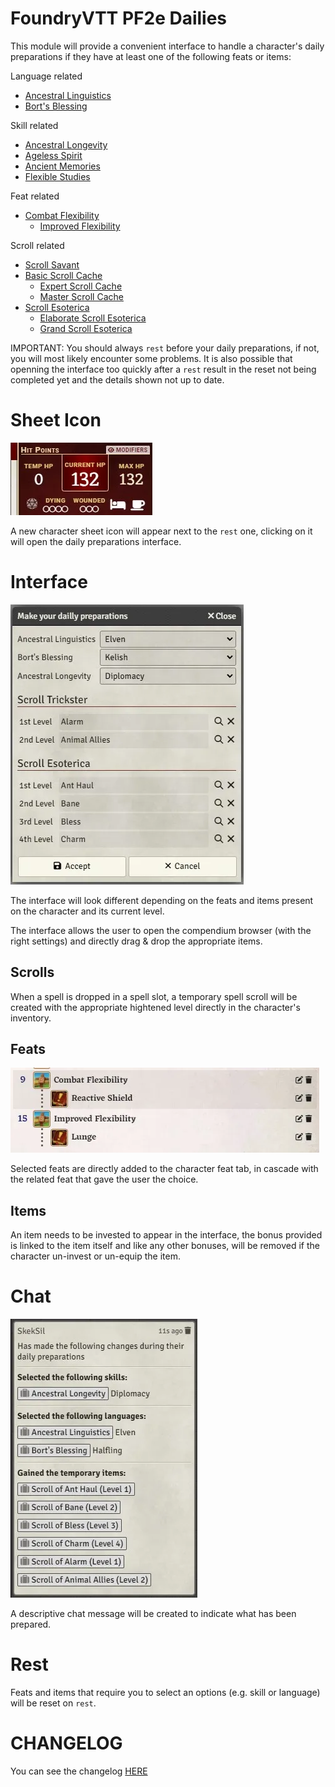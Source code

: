 # FoundryVTT PF2e Dailies

This module will provide a convenient interface to handle a character's daily preparations if they have at least one of the following feats or items:

Language related

-   [Ancestral Linguistics](https://2e.aonprd.com/Feats.aspx?ID=1407)
-   [Bort's Blessing](https://2e.aonprd.com/Equipment.aspx?ID=476)

Skill related

-   [Ancestral Longevity](https://2e.aonprd.com/Feats.aspx?ID=12)
-   [Ageless Spirit](https://2e.aonprd.com/Feats.aspx?ID=2393)
-   [Ancient Memories](https://2e.aonprd.com/Feats.aspx?ID=3944)
-   [Flexible Studies](https://2e.aonprd.com/Feats.aspx?ID=1446)

Feat related

-   [Combat Flexibility](https://2e.aonprd.com/Classes.aspx?ID=7)
    -   [Improved Flexibility](https://2e.aonprd.com/Classes.aspx?ID=7)

Scroll related

-   [Scroll Savant](https://2e.aonprd.com/Feats.aspx?ID=652)
-   [Basic Scroll Cache](https://2e.aonprd.com/Feats.aspx?ID=2054)
    -   [Expert Scroll Cache](https://2e.aonprd.com/Feats.aspx?ID=2056)
    -   [Master Scroll Cache](https://2e.aonprd.com/Feats.aspx?ID=2057)
-   [Scroll Esoterica](https://2e.aonprd.com/Feats.aspx?ID=3713)
    -   [Elaborate Scroll Esoterica](https://2e.aonprd.com/Feats.aspx?ID=3720)
    -   [Grand Scroll Esoterica](https://2e.aonprd.com/Feats.aspx?ID=3730)

IMPORTANT: You should always `rest` before your daily preparations, if not, you will most likely encounter some problems. It is also possible that openning the interface too quickly after a `rest` result in the reset not being completed yet and the details shown not up to date.

# Sheet Icon

![](./readme/icon.webp)

A new character sheet icon will appear next to the `rest` one, clicking on it will open the daily preparations interface.

# Interface

![](./readme/window.webp)

The interface will look different depending on the feats and items present on the character and its current level.

The interface allows the user to open the compendium browser (with the right settings) and directly drag & drop the appropriate items.

## Scrolls

When a spell is dropped in a spell slot, a temporary spell scroll will be created with the appropriate hightened level directly in the character's inventory.

## Feats

![](./readme/feats.webp)

Selected feats are directly added to the character feat tab, in cascade with the related feat that gave the user the choice.

## Items

An item needs to be invested to appear in the interface, the bonus provided is linked to the item itself and like any other bonuses, will be removed if the character un-invest or un-equip the item.

# Chat

![](./readme/chat.webp)

A descriptive chat message will be created to indicate what has been prepared.

# Rest

Feats and items that require you to select an options (e.g. skill or language) will be reset on `rest`.

# CHANGELOG

You can see the changelog [HERE](./CHANGELOG.md)
